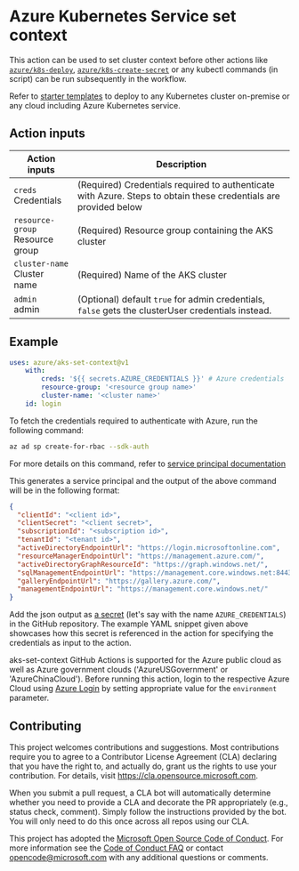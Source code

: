 # Azure Kubernetes Service set context

This action can be used to set cluster context before other actions like [`azure/k8s-deploy`](https://github.com/Azure/k8s-deploy/tree/master), [`azure/k8s-create-secret`](https://github.com/Azure/k8s-create-secret/tree/master) or any kubectl commands (in script) can be run subsequently in the workflow.

Refer to [starter templates](https://github.com/Azure/actions-workflow-samples/tree/master/Kubernetes) to deploy to any Kubernetes cluster on-premise or any cloud including Azure Kubernetes service.

## Action inputs

<table>
  <thead>
    <tr>
      <th>Action inputs</th>
      <th>Description</th>
    </tr>
  </thead>

  <tr>
    <td><code>creds</code><br/>Credentials</td>
    <td>(Required) Credentials required to authenticate with Azure. Steps to obtain these credentials are provided below</td>
  </tr>
  <tr>
    <td><code>resource-group</code><br/>Resource group</td>
    <td>(Required) Resource group containing the AKS cluster</td>
  </tr>
  <tr>
    <td><code>cluster-name</code><br/>Cluster name</td>
    <td>(Required) Name of the AKS cluster</td>
  </tr>
  <tr>
    <td><code>admin</code><br/>admin</td>
    <td>(Optional) default <code>true</code> for admin credentials, <code>false</code> gets the clusterUser credentials instead.</td>
  </tr>
</table>

## Example

```yaml
uses: azure/aks-set-context@v1
    with:
        creds: '${{ secrets.AZURE_CREDENTIALS }}' # Azure credentials
        resource-group: '<resource group name>'
        cluster-name: '<cluster name>'
    id: login
```

To fetch the credentials required to authenticate with Azure, run the following command:

```sh
az ad sp create-for-rbac --sdk-auth
```

For more details on this command, refer to [service principal documentation](https://docs.microsoft.com/cli/azure/ad/sp?view=azure-cli-latest#az-ad-sp-create-for-rbac)

This generates a service principal and the output of the above command will be in the following format:

```json
{
  "clientId": "<client id>",
  "clientSecret": "<client secret>",
  "subscriptionId": "<subscription id>",
  "tenantId": "<tenant id>",
  "activeDirectoryEndpointUrl": "https://login.microsoftonline.com",
  "resourceManagerEndpointUrl": "https://management.azure.com/",
  "activeDirectoryGraphResourceId": "https://graph.windows.net/",
  "sqlManagementEndpointUrl": "https://management.core.windows.net:8443/",
  "galleryEndpointUrl": "https://gallery.azure.com/",
  "managementEndpointUrl": "https://management.core.windows.net/"
}
```

Add the json output as [a secret](https://developer.github.com/actions/managing-workflows/storing-secrets/) (let's say with the name `AZURE_CREDENTIALS`) in the GitHub repository. The example YAML snippet given above showcases how this secret is referenced in the action for specifying the credentials as input to the action.

aks-set-context GitHub Actions is supported for the Azure public cloud as well as Azure government clouds ('AzureUSGovernment' or 'AzureChinaCloud'). Before running this action, login to the respective Azure Cloud  using [Azure Login](https://github.com/Azure/login) by setting appropriate value for the `environment` parameter.

## Contributing

This project welcomes contributions and suggestions.  Most contributions require you to agree to a
Contributor License Agreement (CLA) declaring that you have the right to, and actually do, grant us
the rights to use your contribution. For details, visit https://cla.opensource.microsoft.com.

When you submit a pull request, a CLA bot will automatically determine whether you need to provide
a CLA and decorate the PR appropriately (e.g., status check, comment). Simply follow the instructions
provided by the bot. You will only need to do this once across all repos using our CLA.

This project has adopted the [Microsoft Open Source Code of Conduct](https://opensource.microsoft.com/codeofconduct/).
For more information see the [Code of Conduct FAQ](https://opensource.microsoft.com/codeofconduct/faq/) or
contact [opencode@microsoft.com](mailto:opencode@microsoft.com) with any additional questions or comments.
